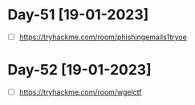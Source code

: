 # Day-51 [19-01-2023]

- [ ] https://tryhackme.com/room/phishingemails1tryoe
# Day-52 [19-01-2023]

- [ ] https://tryhackme.com/room/wgelctf
